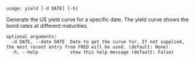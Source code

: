 ```
usage: yield [-d DATE] [-h]
```

Generate the US yield curve for a specific date. The yield curve shows the bond rates at different maturities.

```
optional arguments:
  -d DATE, --date DATE  Date to get the curve for. If not supplied, the most recent entry from FRED will be used. (default: None)
  -h, --help            show this help message (default: False)
```
